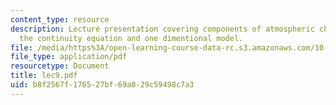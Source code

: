 ```yaml
---
content_type: resource
description: Lecture presentation covering components of atmospheric chemistry models,
  the continuity equation and one dimentional model.
file: /media/https%3A/open-learning-course-data-rc.s3.amazonaws.com/10-571j-atmospheric-physics-and-chemistry-spring-2006/b8f2567f176527bf69a029c59498c7a3_lec9.pdf
file_type: application/pdf
resourcetype: Document
title: lec9.pdf
uid: b8f2567f-1765-27bf-69a0-29c59498c7a3
---
```

